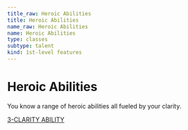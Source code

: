 ```yaml
---
title_raw: Heroic Abilities
title: Heroic Abilities
name_raw: Heroic Abilities
name: Heroic Abilities
type: classes
subtype: talent
kind: 1st-level features
---
```


# Heroic Abilities

You know a range of heroic abilities all fueled by your clarity.

[3-CLARITY ABILITY](./3-Clarity%20Ability.md)
